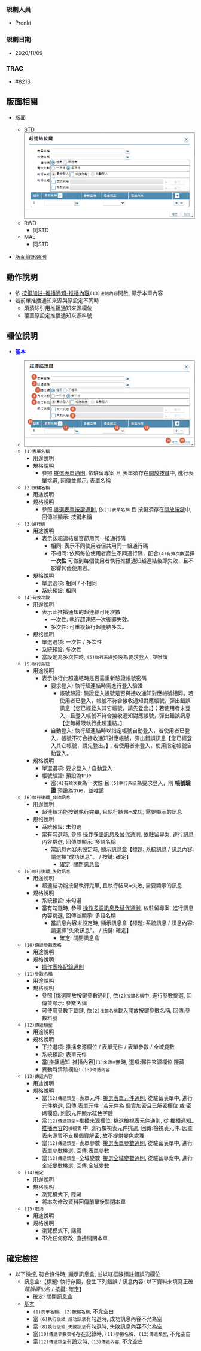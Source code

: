 ### <div id="user">規劃人員</div>
* Prenkt

### <div id="updatedate">規劃日期</div>
* 2020/11/09

### <div id="trac">TRAC</div>
* #8213

## <div id="layout">版面相關</div>
* 版面
    * STD</br>
        ![pic][image_linkbutton]
    * RWD
        * 同STD
    * MAE</br>
        * 同STD

* [版面資訊通則][link_ruleother1]

## <div id="form-action">動作說明</div>
* 依 [按鍵加註-推播通知-推播內容][link_MAENotice_fieldbreak3]`(13)連結內容`開啟, 顯示本單內容
* 若前單推播通知來源與原設定不同時
    * 須清除引用推播通知來源欄位
    * 覆蓋原設定推播通知來源料號

## <div id="object-desc">欄位說明</div>
* <p id="fieldbreak1" style="color:blue;font-weight:bold">基本</p>

    * ![pic][image_linkbutton_block1]
    * `(1)表單名稱`
        * 用途說明
        * 規格說明
            * 參照 [挑選表單通則][link_ruledialog6], 依駐留專案 且 表單須存在[開放按鍵][link_ExternalCallButton]中, 進行表單挑選, 回傳並顯示: 表單名稱
    * `(2)按鍵名稱`
        * 用途說明
        * 規格說明
            * 參照 [挑選表單按鍵通則][link_ruledialog13], 依`(1)表單名稱` 且 按鍵須存在[開放按鍵][link_ExternalCallButton]中, 回傳並顯示: 按鍵名稱
    * `(3)通行碼`
        * 用途說明
            * 表示該超連結是否都用同一組通行碼
                * 相同: 表示不同使用者但共用同一組通行碼
                * 不相同: 依照每位使用者產生不同通行碼，配合`(4)有效次數`選擇 **一次性** 可做到每個使用者執行推播通知超連結後即失效，且不影響其他使用者。
        * 規格說明
            * 單選選項: 相同 / 不相同
            * 系統預設: 相同
    * `(4)有效次數`
        * 用途說明
            * 表示此推播通知的超連結可用次數
                * 一次性: 執行超連結一次後即失效。
                * 多次性: 可重複執行超連結多次。
        * 規格說明
            * 單選選項: 一次性 / 多次性
            * 系統預設: 多次性
            * 當設定為多次性時, `(5)執行系統`預設為要求登入, 並唯讀
    * `(5)執行系統`
        * 用途說明
            * 表示執行此超連結時是否需重新驗證帳號密碼
                * 要求登入: 執行超連結時需進行登入驗證
                    * 帳號驗證: 驗證登入帳號是否與接收通知對應帳號相同。若使用者已登入，帳號不符合接收通知對應帳號，彈出錯誤訊息【您已經登入其它帳號，請先登出。】；若使用者未登入，且登入帳號不符合接收通知對應帳號，彈出錯誤訊息【您無權限執行此超連結。】
                * 自動登入: 執行超連結時以指定帳號自動登入，若使用者已登入，帳號不符合接收通知對應帳號，彈出錯誤訊息【您已經登入其它帳號，請先登出。】；若使用者未登入，使用指定帳號自動登入。
        * 規格說明
            * 單選選項: 要求登入 / 自動登入
            * 帳號驗證: 預設為true
                * 當`(4)有效次數`為一次性 且 `(5)執行系統`為要求登入，則 **帳號驗證** 預設為true，並唯讀
    * `(6)執行後續_成功訊息`
        * 用途說明
            * 超連結功能按鍵執行完畢, 且執行結果=成功, 需要顯示的訊息
        * 規格說明
            * 系統預設: 未勾選
            * 當有勾選時, 參照 [操作多語訊息及替代通則][link_ruledialog17], 依駐留專案, 連行訊息內容挑選, 回傳並顯示: 多語名稱
				* 當訊息內容未設定時, 顯示訊息盒【標題: 系統訊息 / 訊息內容: 請選擇"成功訊息"。 / 按鍵: 確定】
					* 確定: 關閉訊息盒
    * `(8)執行後續_失敗訊息`
        * 用途說明
            * 超連結功能按鍵執行完畢, 且執行結果=失敗, 需要顯示的訊息
        * 規格說明
            * 系統預設: 未勾選
            * 當有勾選時, 參照 [操作多語訊息及替代通則][link_ruledialog17], 依駐留專案, 進行訊息內容挑選, 回傳並顯示: 多語名稱
				* 當訊息內容未設定時, 顯示訊息盒【標題: 系統訊息 / 訊息內容: 請選擇"失敗訊息"。 / 按鍵: 確定】
					* 確定: 關閉訊息盒
    * `(10)傳遞參數表格`
        * 用途說明
        * 規格說明
            * [操作表格記錄通則][link_rulesbutton3]
    * `(11)參數名稱`
        * 用途說明
        * 規格說明
            * 參照 [挑選開放按鍵參數通則], 依`(2)按鍵名稱`中, 進行參數挑選, 回傳並顯示: 參數名稱
            * 可使用參數下載鍵, 依`(2)按鍵名稱`載入開放按鍵參數名稱, 回傳:參數料號
    * `(12)傳遞類型`
        * 用途說明
        * 規格說明
            * 下拉選項: 推播來源欄位 / 表單元件 / 表單參數 / 全域變數
            * 系統預設: 表單元件
            * 當[推播通知-推播內容]`(1)來源`=無時, 選項:郵件來源欄位 隱藏
            * 異動時清除欄位: `(13)傳遞內容`
    * `(13)傳遞內容`
        * 用途說明
        * 規格說明
            * 當`(12)傳遞類型`=表單元件: [挑選表單元件通則][link_ruledialog7], 從駐留表單中, 進行元件挑選, 回傳:表單元件 ; 若元件為 個資加密且已解密欄位 或 密碼欄位, 則該元件顯示紅色字體
            * 當`(12)傳遞類型`=推播來源欄位: [挑選檢視表元件通則][link_ruledialog8], 從 [推播通知_推播內容][link_conentviewno]的`檢視表` 中, 進行檢視表元件挑選, 回傳:檢視表元件. 因查表來源暫不支援個資解密, 故不提供變色處理
            * 當`(12)傳遞類型`=表單參數: [挑選表單參數通則][link_ruledialog9], 從駐留表單中, 進行表單參數挑選, 回傳:表單參數
            * 當`(12)傳遞類型`=全域變數: [挑選全域變數通則][link_ruledialog10], 從駐留專案中, 進行全域變數挑選, 回傳:全域變數  
    * `(14)確定`
        * 用途說明
        * 規格說明
            * 瀏覽模式下, 隱藏
            * 將本次修改資料回傳前單後關閉本單
    * `(15)取消`
        * 用途說明
        * 規格說明
            * 瀏覽模式下, 隱藏
            * 不做任何修改, 直接關閉本單


## <div id="save-action">確定檢控</div>
* 以下檢控, 符合條件時, 顯示訊息盒, 並以紅框線標註錯誤的欄位
    * 訊息盒:【標題: 執行存回，發生下列錯誤 / 訊息內容: 以下資料未填寫正確 *錯誤欄位名* / 按鍵: 確定】
        * 確定: 關閉訊息盒 
    * [基本][link_fieldbreak1]
        * `(1)表單名稱`、`(2)按鍵名稱`, 不允空白
        * 當 `(6)執行後續_成功訊息`有勾選時, 成功訊息內容不允為空
        * 當 `(8)執行後續_失敗訊息`有勾選時, 失敗訊息內容不允為空
        * 當`(10)傳遞參數表格`存在記錄時, `(11)參數名稱`、`(12)傳遞類型`, 不允空白
        * 當`(12)傳遞類型`有設定時, `(13)傳遞內容`, 不允空白


<!-- 圖片 -->
[image_linkbutton]:attachment/MAENotice-Link-Button.png
[image_linkbutton_block1]:attachment/MAENotice-Link-Button-Block1.png


<!-- 超連結 -->
[link_fieldbreak1]:#fieldbreak1 "欄位說明/基本區塊"
[link_MAENotice_fieldbreak3]:BAMAENotice.md#fieldbreak3 "按鍵加註-推播通知/推播內容"
[link_conentviewno]:BAMAENotice.md#conentviewno "按鍵加註-推播通知/推播內容/檢視表"

[link_ExternalCallButton]:/8.10.0/IDE/Specification/ExternalCallButton/README "開放按鍵"
[link_Replace]:/8.10.0/IDE/Specification/Replace/README "訊息替代"

[link_ruleother1]:/8.10.0/IDE/Specification/RulesOther/README#ruleother1 "共用通則_其它/版面資訊通則"

[link_rulesbutton3]:/8.10.0/IDE/Specification/RulesButton/README#rulebutton3 "共用通則_其它/操作表格記錄通則"
[link_ruledialog2]:/8.10.0/IDE/Specification/RulesDialog/README#ruledialog2 "共用通則_開啟單據/使用多語詞庫通則"
[link_ruledialog6]:/8.10.0/IDE/Specification/RulesDialog/README#ruledialog6 "共用通則_開啟單據/挑選表單通則"
[link_ruledialog7]:/8.10.0/IDE/Specification/RulesDialog/README#ruledialog7 "共用通則_開啟單據/挑選表單元件通則"
[link_ruledialog8]:/8.10.0/IDE/Specification/RulesDialog/README#ruledialog8 "共用通則_開啟單據/挑選檢視表元件通則"
[link_ruledialog9]:/8.10.0/IDE/Specification/RulesDialog/README#ruledialog9 "共用通則_開啟單據/挑選表單參數通則"
[link_ruledialog10]:/8.10.0/IDE/Specification/RulesDialog/README#ruledialog10 "共用通則_開啟單據/挑選全域變數通則"
[link_ruledialog13]:/8.10.0/IDE/Specification/RulesDialog/README#ruledialog13 "共用通則_開啟單據/挑選表單按鍵通則"
[link_ruledialog17]:/8.10.0/IDE/Specification/RulesDialog/README#ruledialog17 "共用通則_開啟單據/使用多語詞庫(含替代)通則"